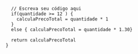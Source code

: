 ```function calculaPrecoTotal(quantidade) {
  // Escreva seu código aqui
  if(quantidade >= 12 ) {
    calculaPrecoTotal = quantidade * 1
  }
  else { calculaPrecoTotal = quantidade * 1.30}
  
  return calculaPrecoTotal
}

